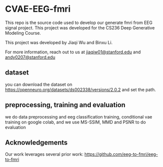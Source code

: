# CVAE-EEG-fmri

This repo is the source code used to develop our generate fmri from EEG signal project. This project was developed for the CS236 Deep Generative Modeling Course.

This project was developed by Jiaqi Wu and Binxu Li.

For more information, reach out to us at jiaqiw01@stanford.edu and andy0207@stanford.edu

## dataset
you can download the dataset on https://openneuro.org/datasets/ds002338/versions/2.0.2 and set the path.

## preprocessing, training and evaluation

we do data preprocessing and eeg classification training, conditional vae training on google colab, and we use MS-SSIM, MMD and PSNR to do evaluation

## Acknowledgements

Our work leverages several prior work:
https://github.com/eeg-to-fmri/eeg-to-fmri